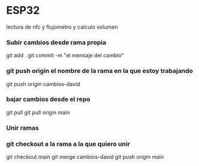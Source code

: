 # ESP32
lectura de nfc y flujometro y calculo volumen 

### Subir cambios desde rama propia 
git add .
git commit -m "el mensaje del cambio"
### git push origin el nombre de la rama en la que estoy trabajando
git push origin cambios-david

### bajar cambios desde el repo 
git pull 
git pull origin main 

### Unir ramas 
### git checkout a la rama a la que quiero unir 
git checkout main 
git merge cambios-david
git push origin main

